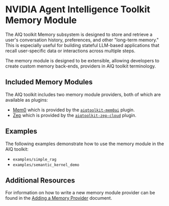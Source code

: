<!--
SPDX-FileCopyrightText: Copyright (c) 2025, NVIDIA CORPORATION & AFFILIATES. All rights reserved.
SPDX-License-Identifier: Apache-2.0

Licensed under the Apache License, Version 2.0 (the "License");
you may not use this file except in compliance with the License.
You may obtain a copy of the License at

http://www.apache.org/licenses/LICENSE-2.0

Unless required by applicable law or agreed to in writing, software
distributed under the License is distributed on an "AS IS" BASIS,
WITHOUT WARRANTIES OR CONDITIONS OF ANY KIND, either express or implied.
See the License for the specific language governing permissions and
limitations under the License.
-->

# NVIDIA Agent Intelligence Toolkit Memory Module

The AIQ toolkit Memory subsystem is designed to store and retrieve a user's conversation history, preferences, and other "long-term memory." This is especially useful for building stateful LLM-based applications that recall user-specific data or interactions across multiple steps.

The memory module is designed to be extensible, allowing developers to create custom memory back-ends, providers in AIQ toolkit terminology.

## Included Memory Modules
The AIQ toolkit includes two memory module providers, both of which are available as plugins:
* [Mem0](https://mem0.ai/) which is provided by the [`aiqtoolkit-mem0ai`](https://pypi.org/project/aiqtoolkit-mem0ai/) plugin.
* [Zep](https://www.getzep.com/) which is provided by the [`aiqtoolkit-zep-cloud`](https://pypi.org/project/aiqtoolkit-zep-cloud/) plugin.

## Examples
The following examples demonstrate how to use the memory module in the AIQ toolkit:
* `examples/simple_rag`
* `examples/semantic_kernel_demo`

## Additional Resources
For information on how to write a new memory module provider can be found in the [Adding a Memory Provider](../extend/memory.md) document.
